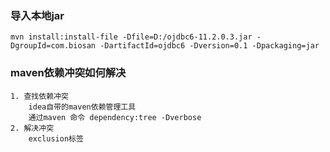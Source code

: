 ### 导入本地jar


```
mvn install:install-file -Dfile=D:/ojdbc6-11.2.0.3.jar -DgroupId=com.biosan -DartifactId=ojdbc6 -Dversion=0.1 -Dpackaging=jar
```

### maven依赖冲突如何解决
    1. 查找依赖冲突
        idea自带的maven依赖管理工具
        通过maven 命令 dependency:tree -Dverbose
    2. 解决冲突
        exclusion标签